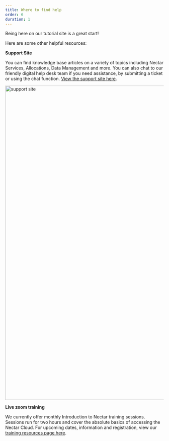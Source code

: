 ```yaml
---
title: Where to find help
order: 6
duration: 1
---
```


Being here on our tutorial site is a great start!

Here are some other helpful resources:

**Support Site**

You can find knowledge base articles on a variety of topics including Nectar Services, Allocations, Data Management and more. You can also chat to our friendly digital help desk team if you need assistance, by submitting a ticket or using the chat function. [View the support site here](https://support.ehelp.edu.au/support/home).

<img src="/assets/images/pre-reading/support-HD.gif" alt="support site" style="width:1000px"/>

**Live zoom training**

We currently offer monthly Introduction to Nectar training sessions. Sessions run for two hours and cover the absolute basics of accessing the Nectar Cloud. For upcoming dates, information and registration, view our [training resources page here](https://support.ehelp.edu.au/support/solutions/articles/6000156761-learning-and-training-resources).